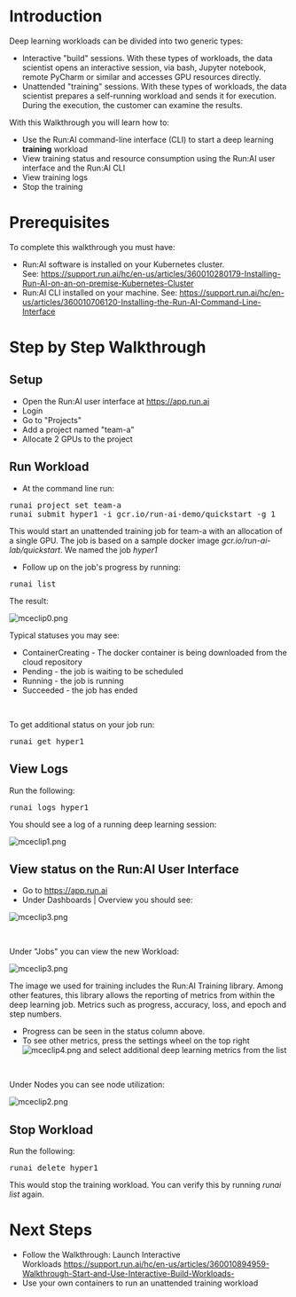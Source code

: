 # Introduction

Deep learning workloads can be divided into two generic types:

*   Interactive "build" sessions. With these types of workloads, the data scientist opens an interactive session, via bash, Jupyter notebook, remote PyCharm or similar and accesses GPU resources directly.&nbsp;
*   Unattended "training" sessions. With these types of workloads, the data scientist prepares a self-running workload and sends it for execution. During the execution, the customer can examine the results.

With this Walkthrough you will learn how to:

*   Use the Run:AI command-line interface (CLI) to start a deep learning __training__ workload
*   View training status and resource consumption using the Run:AI user interface and the Run:AI CLI
*   View training logs&nbsp;
*   Stop the training

# Prerequisites&nbsp;

To complete this walkthrough you must have:

*   Run:AI software is installed on your Kubernetes cluster. See:&nbsp;<https://support.run.ai/hc/en-us/articles/360010280179-Installing-Run-AI-on-an-on-premise-Kubernetes-Cluster>
*   Run:AI CLI installed on your machine. See:&nbsp;<https://support.run.ai/hc/en-us/articles/360010706120-Installing-the-Run-AI-Command-Line-Interface>

# Step by Step Walkthrough

## Setup

*   Open the Run:AI user interface at <https://app.run.ai>
*   Login
*   Go to "Projects"
*   Add a project named "team-a"
*   Allocate 2 GPUs to the project

## Run Workload

*   At the command line run:

<pre><span>runai project set team-a<br/>runai submit hyper1 -i gcr.io/run-ai-demo/quickstart -g 1<br/></span></pre>

This would start an unattended training job for team-a with an allocation of a single GPU. The job is based on a sample docker image&nbsp;<span>_gcr.io/run-ai-lab/quickstart_. We named the job&nbsp;_hyper1_</span>

*   Follow up on the job's progress by running:

<pre>runai list</pre>

The result:

![mceclip0.png](https://support.run.ai/hc/article_attachments/360014010719/mceclip0.png)

Typical statuses you may see:

*   ContainerCreating - The docker container is being downloaded from the cloud repository
*   Pending - the job is waiting to be scheduled
*   Running - the job is running
*   Succeeded - the job has ended

&nbsp;

To get additional status on your job run:

<pre>runai get hyper1</pre>

## View Logs

Run the following:

<pre>runai logs <span>hyper1</span></pre>

You should see a log of a running deep learning session:

![mceclip1.png](https://support.run.ai/hc/article_attachments/360006987919/mceclip1.png)

## View status on the Run:AI User Interface

*   Go to <https://app.run.ai>
*   Under Dashboards | Overview you should see:

![mceclip3.png](https://support.run.ai/hc/article_attachments/360006988279/mceclip3.png)

&nbsp;

Under "Jobs" you can view the new Workload:

![mceclip3.png](https://support.run.ai/hc/article_attachments/360007522759/mceclip3.png)

The image we used for training includes the Run:AI Training library. Among other features, this library allows the reporting of metrics from within the deep learning job. Metrics such as progress, accuracy, loss, and epoch and step numbers.&nbsp;&nbsp;

*   Progress can be seen in the status column above.&nbsp;
*   To see other metrics, press the settings wheel on the top right&nbsp;![mceclip4.png](https://support.run.ai/hc/article_attachments/360007522779/mceclip4.png)&nbsp;and select additional deep learning metrics from the list

&nbsp;

Under Nodes you can see node utilization:

![mceclip2.png](https://support.run.ai/hc/article_attachments/360007522519/mceclip2.png)

## Stop Workload

Run the following:

<pre>runai delete hyper1</pre>

This would stop the training workload. You can verify this by running _runai list_ again.

# Next Steps

*   Follow the Walkthrough: Launch Interactive Workloads&nbsp;<https://support.run.ai/hc/en-us/articles/360010894959-Walkthrough-Start-and-Use-Interactive-Build-Workloads->&nbsp;
*   Use your own containers to run an unattended training workload